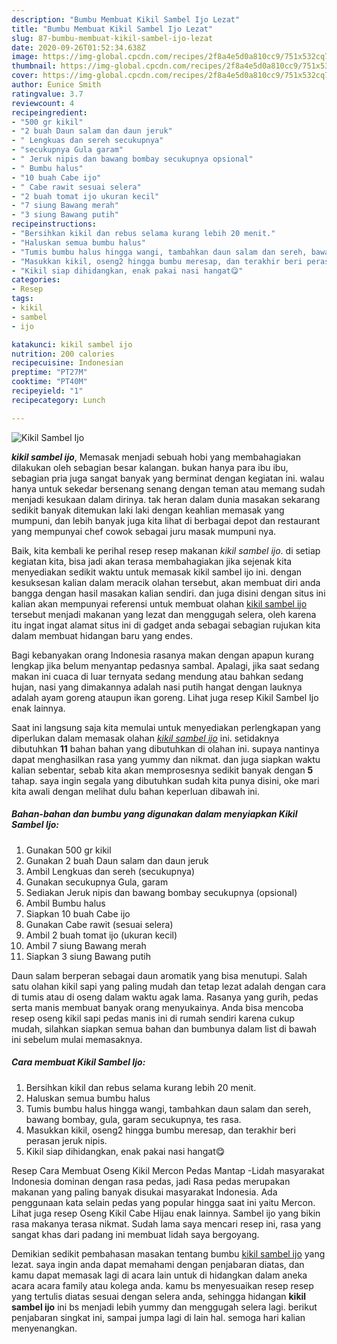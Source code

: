```yaml
---
description: "Bumbu Membuat Kikil Sambel Ijo Lezat"
title: "Bumbu Membuat Kikil Sambel Ijo Lezat"
slug: 87-bumbu-membuat-kikil-sambel-ijo-lezat
date: 2020-09-26T01:52:34.638Z
image: https://img-global.cpcdn.com/recipes/2f8a4e5d0a810cc9/751x532cq70/kikil-sambel-ijo-foto-resep-utama.jpg
thumbnail: https://img-global.cpcdn.com/recipes/2f8a4e5d0a810cc9/751x532cq70/kikil-sambel-ijo-foto-resep-utama.jpg
cover: https://img-global.cpcdn.com/recipes/2f8a4e5d0a810cc9/751x532cq70/kikil-sambel-ijo-foto-resep-utama.jpg
author: Eunice Smith
ratingvalue: 3.7
reviewcount: 4
recipeingredient:
- "500 gr kikil"
- "2 buah Daun salam dan daun jeruk"
- " Lengkuas dan sereh secukupnya"
- "secukupnya Gula garam"
- " Jeruk nipis dan bawang bombay secukupnya opsional"
- " Bumbu halus"
- "10 buah Cabe ijo"
- " Cabe rawit sesuai selera"
- "2 buah tomat ijo ukuran kecil"
- "7 siung Bawang merah"
- "3 siung Bawang putih"
recipeinstructions:
- "Bersihkan kikil dan rebus selama kurang lebih 20 menit."
- "Haluskan semua bumbu halus"
- "Tumis bumbu halus hingga wangi, tambahkan daun salam dan sereh, bawang bombay, gula, garam secukupnya, tes rasa."
- "Masukkan kikil, oseng2 hingga bumbu meresap, dan terakhir beri perasan jeruk nipis."
- "Kikil siap dihidangkan, enak pakai nasi hangat😋"
categories:
- Resep
tags:
- kikil
- sambel
- ijo

katakunci: kikil sambel ijo 
nutrition: 200 calories
recipecuisine: Indonesian
preptime: "PT27M"
cooktime: "PT40M"
recipeyield: "1"
recipecategory: Lunch

---
```



![Kikil Sambel Ijo](https://img-global.cpcdn.com/recipes/2f8a4e5d0a810cc9/751x532cq70/kikil-sambel-ijo-foto-resep-utama.jpg)

<b><i>kikil sambel ijo</i></b>, Memasak menjadi sebuah hobi yang membahagiakan dilakukan oleh sebagian besar kalangan. bukan hanya para ibu ibu, sebagian pria juga sangat banyak yang berminat dengan kegiatan ini. walau hanya untuk sekedar bersenang senang dengan teman atau memang sudah menjadi kesukaan dalam dirinya. tak heran dalam dunia masakan sekarang sedikit banyak ditemukan laki laki dengan keahlian memasak yang mumpuni, dan lebih banyak juga kita lihat di berbagai depot dan restaurant yang mempunyai chef cowok sebagai juru masak mumpuni nya.

Baik, kita kembali ke perihal resep resep makanan <i>kikil sambel ijo</i>. di setiap kegiatan kita, bisa jadi akan terasa membahagiakan jika sejenak kita menyediakan sedikit waktu untuk memasak kikil sambel ijo ini. dengan kesuksesan kalian dalam meracik olahan tersebut, akan membuat diri anda bangga dengan hasil masakan kalian sendiri. dan juga disini dengan situs ini kalian akan mempunyai referensi untuk membuat olahan <u>kikil sambel ijo</u> tersebut menjadi makanan yang lezat dan menggugah selera, oleh karena itu ingat ingat alamat situs ini di gadget anda sebagai sebagian rujukan kita dalam membuat hidangan baru yang endes.

Bagi kebanyakan orang Indonesia rasanya makan dengan apapun kurang lengkap jika belum menyantap pedasnya sambal. Apalagi, jika saat sedang makan ini cuaca di luar ternyata sedang mendung atau bahkan sedang hujan, nasi yang dimakannya adalah nasi putih hangat dengan lauknya adalah ayam goreng ataupun ikan goreng. Lihat juga resep Kikil Sambel Ijo enak lainnya.


Saat ini langsung saja kita memulai untuk menyediakan perlengkapan yang diperlukan dalam memasak olahan <u><i>kikil sambel ijo</i></u> ini. setidaknya dibutuhkan <b>11</b> bahan bahan yang dibutuhkan di olahan ini. supaya nantinya dapat menghasilkan rasa yang yummy dan nikmat. dan juga siapkan waktu kalian sebentar, sebab kita akan memprosesnya sedikit banyak dengan <b>5</b> tahap. saya ingin segala yang dibutuhkan sudah kita punya disini, oke mari kita awali dengan melihat dulu bahan keperluan dibawah ini.

<!--inarticleads1-->

##### Bahan-bahan dan bumbu yang digunakan dalam menyiapkan Kikil Sambel Ijo:

1. Gunakan 500 gr kikil
1. Gunakan 2 buah Daun salam dan daun jeruk
1. Ambil  Lengkuas dan sereh (secukupnya)
1. Gunakan secukupnya Gula, garam
1. Sediakan  Jeruk nipis dan bawang bombay secukupnya (opsional)
1. Ambil  Bumbu halus
1. Siapkan 10 buah Cabe ijo
1. Gunakan  Cabe rawit (sesuai selera)
1. Ambil 2 buah tomat ijo (ukuran kecil)
1. Ambil 7 siung Bawang merah
1. Siapkan 3 siung Bawang putih


Daun salam berperan sebagai daun aromatik yang bisa menutupi. Salah satu olahan kikil sapi yang paling mudah dan tetap lezat adalah dengan cara di tumis atau di oseng dalam waktu agak lama. Rasanya yang gurih, pedas serta manis membuat banyak orang menyukainya. Anda bisa mencoba resep oseng kikil sapi pedas manis ini di rumah sendiri karena cukup mudah, silahkan siapkan semua bahan dan bumbunya dalam list di bawah ini sebelum mulai memasaknya. 

<!--inarticleads2-->

##### Cara membuat Kikil Sambel Ijo:

1. Bersihkan kikil dan rebus selama kurang lebih 20 menit.
1. Haluskan semua bumbu halus
1. Tumis bumbu halus hingga wangi, tambahkan daun salam dan sereh, bawang bombay, gula, garam secukupnya, tes rasa.
1. Masukkan kikil, oseng2 hingga bumbu meresap, dan terakhir beri perasan jeruk nipis.
1. Kikil siap dihidangkan, enak pakai nasi hangat😋


Resep Cara Membuat Oseng Kikil Mercon Pedas Mantap -Lidah masyarakat Indonesia dominan dengan rasa pedas, jadi Rasa pedas merupakan makanan yang paling banyak disukai masyarakat Indonesia. Ada penggunaan kata selain pedas yang popular hingga saat ini yaitu Mercon. Lihat juga resep Oseng Kikil Cabe Hijau enak lainnya. Sambel ijo yang bikin rasa makanya terasa nikmat. Sudah lama saya mencari resep ini, rasa yang sangat khas dari padang ini membuat lidah saya bergoyang. 

Demikian sedikit pembahasan masakan tentang bumbu <u>kikil sambel ijo</u> yang lezat. saya ingin anda dapat memahami dengan penjabaran diatas, dan kamu dapat memasak lagi di acara lain untuk di hidangkan dalam aneka acara acara family atau kolega anda. kamu bs menyesuaikan resep resep yang tertulis diatas sesuai dengan selera anda, sehingga hidangan <b>kikil sambel ijo</b> ini bs menjadi lebih yummy dan menggugah selera lagi. berikut penjabaran singkat ini, sampai jumpa lagi di lain hal. semoga hari kalian menyenangkan.
